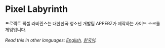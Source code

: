 # Pixel Labyrinth
프로젝트 픽셀 라비린스는 대한한국 청소년 개발팀 APPERZ가 제작하는 사이드 스크롤 게임입니다.

*Read this in other languages: [English](README.md), [한국어](README.ko.md).*
